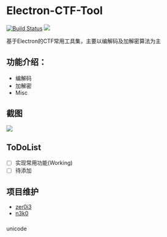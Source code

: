 # Electron-CTF-Tool
[![Build Status](https://travis-ci.org/zer0i3/electron-ctf-tools.svg?branch=master)](https://travis-ci.org/zer0i3/electron-ctf-tools) [![](https://img.shields.io/github/license/zer0i3/electron-ctf-tools.svg?style=flat)](https://github.com/zer0i3/electron-ctf-tools/blob/master/LICENSE)

基于Electron的CTF常用工具集，主要以编解码及加解密算法为主

## 功能介绍：

* 编解码
* 加解密
* Misc

## 截图

![](https://github.com/zer0i3/electron-ctf-tools/blob/master/images/ctf-tool.png?raw=true)

## ToDoList

- [ ] 实现常用功能(Working)
- [ ] 待添加

## 项目维护

* [zer0i3](https://github.com/zer0i3)
* [n3k0](https://github.com/kuraraneko)

### 
unicode